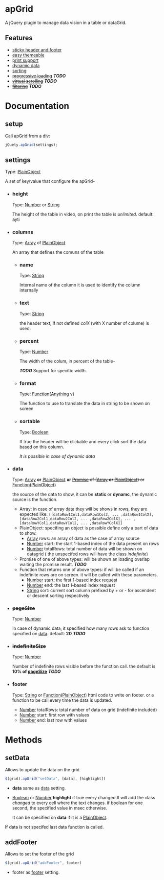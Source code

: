 # apGrid
A jQuery plugin to manage data vision in a table or dataGrid.

## Features

 * [sticky header and footer](basic.html)
 * [easy themeable](themes.html)
 * [print support](basic.html)
 * [dynamic data](dynamic.html)
 * [sorting](sorting.html)
 * ~~[progressive loading](progressive.html)~~ ***TODO***
 * ~~[virtual scrolling](virtualScrolling.html)~~ ***TODO***
 * ~~[filtering](filtering.html)~~ ***TODO***

# Documentation

## setup
Call apGrid from a div:
```javascript
jQuety.apGrid(settings);
```
## settings
Type: [PlainObject](http://api.jquery.com/Types/#PlainObject)

A set of key/value that configure the apGrid-

 * ### height
   Type: [Number](http://api.jquery.com/Types/#Number) or [String](http://api.jquery.com/Types/#String)

   The height of the table in video, on print the table is *unlimited*. default: ayti

 * ### columns
   Type: [Array](http://api.jquery.com/Types/#Array) of [PlainObject](http://api.jquery.com/Types/#PlainObject)

   An array that defines the comuns of the table

   * ### name
     Type: [String](http://api.jquery.com/Types/#String)

     Internal name of the column it is used to identify the column internally

   * ### text
     Type: [String](http://api.jquery.com/Types/#String)

     the header text, if not defined *colX* (with X number of colume) is used.
   * ### percent
     Type: [Number](http://api.jquery.com/Types/#Number)

     The width of the colum, in percent of the table-

     ***TODO*** Support for specific width.

   * ### format
     Type: [Function](http://api.jquery.com/Types/#Function)([Anything](http://api.jquery.com/Types/#Anything) v)

     The function to use to translate the data in string to be shown on screen

   * ### sortable
     Type: [Boolean](http://api.jquery.com/Types/#Boolean)

     If true the header will be clickable and every click sort the data based on this column.

     *It is possible in case of dynamic data*

 * ### data
   Type: [Array](http://api.jquery.com/Types/#Array) **or** [PlainObject](http://api.jquery.com/Types/#PlainObject) **or** ~~[Promise](https://api.jquery.com/category/deferred-object/) of ([Array](http://api.jquery.com/Types/#Array) **or** [PlainObject](http://api.jquery.com/Types/#PlainObject)) or [Function](http://api.jquery.com/Types/#Function)([PlainObject](http://api.jquery.com/Types/#PlainObject))~~

   the source of the data to show, it can be **static** or **dynamc**, the dynamic source is the function.

   * Array: in case of array data they will be shows in rows, they are expected like: `[[dataRow1Col1,dataRow1Col2, ... ,dataRow1ColX],[dataRow2Col1,dataRow2Col2, ... ,dataRow2ColX], ... ,[dataRowYCol1,dataRowYCol2, ... ,dataRowYColX]]`
   * PlainObject: specifing an object is possible define only a part of data to show.
     * [Array](http://api.jquery.com/Types/#Array) rows: an array of data as the case of array source
     * [Number](http://api.jquery.com/Types/#Number) start: the start 1-based index of the data present on rows
     * [Number](http://api.jquery.com/Types/#Number) totalRows: total number of data will be shown on datagrid ( the unspecifed rows will have the class *indefinite*)
   * Promise of one of above types: will be shown an loading overlap waiting the promise result. ***TODO***
   * Function that returns one of above types: if will be called if an indefinite rows are on screen. it will be called with these parameters.
     * [Number](http://api.jquery.com/Types/#Number) start: the first 1-based index request
     * [Number](http://api.jquery.com/Types/#Number) end: the last 1-based index request
     * [String](http://api.jquery.com/Types/#String) sort: current sort column prefixed by + or - for ascendent or descent sorting respectively

  * ### ~~pageSize~~
    Type: [Number](http://api.jquery.com/Types/#Number)

    In case of dynamic data, it specified how many rows ask to function specified on [data](#data). default: **20** ***TODO***
  * ### ~~indefiniteSize~~
    Type: [Number](http://api.jquery.com/Types/#Number)

    Number of indefinite rows visible before the function call. the default is **10% of [pageSize](#pagesize)** ***TODO***

  * ### footer
    Type: [String](http://api.jquery.com/Types/#String) or [Function](http://api.jquery.com/Types/#Function)([PlainObject](http://api.jquery.com/Types/#PlainObject))
    html code to write on footer. or a function to be call every time the data is updated.
    * [Number](http://api.jquery.com/Types/#Number) totalRows: total number of data on grid (indefinite included)
    * [Number](http://api.jquery.com/Types/#Number) start: first row with values
    * [Number](http://api.jquery.com/Types/#Number) end: last row with values

# Methods

## setData
Allows to update the data on the grid.
```javascript
$(grid).apGrid("setData", [data], [highlight])
```
 * **data** same as [data](#data) setting.
 * [Boolean](http://api.jquery.com/Types/#Boolean) or [Number](http://api.jquery.com/Types/#Number) **highlight** if true every changed It will add the class *changed* to every cell where the text changes. if boolean for one second, the specified value in msec otherwise.

   It can be specified on **data** if it is a [PlainObject](http://api.jquery.com/Types/#PlainObject).

If data is not specifed last data function is called.

## addFooter
Allows to set the footer of the grid
```javascript
$(grid).apGrid("addFooter", footer)
```
 * footer as [footer](#footer) setting.

